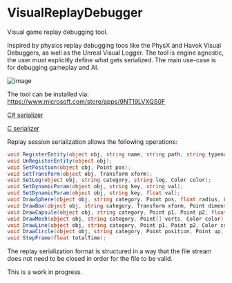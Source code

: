 # VisualReplayDebugger
Visual game replay debugging tool.

Inspired by physics replay debugging toos like the PhysX and Havok Visual Debuggers, as well as the Unreal Visual Logger.
The tool is engine agnostic, the user must explicitly define what gets serialized.
The main use-case is for debugging gameplay and AI.

![image](https://user-images.githubusercontent.com/44268295/137595268-1eddf06a-293e-4743-9abc-3efb9a5ccc33.png)

The tool can be installed via: https://www.microsoft.com/store/apps/9NT19LVXQS0F

[C# serializer](Replay/Serializers/dotnet/ReplayCapture.cs)

[C serializer](Replay/Serializers/c/ReplayCapture.h)

Replay session serialization allows the following operations:

``` C#
void RegisterEntity(object obj, string name, string path, string typename, string categoryname, Transform initialTransofrm, Dictionary<string, string> staticParameters = null);
void UnRegisterEntity(object obj);
void SetPosition(object obj, Point pos);
void SetTransform(object obj, Transform xform);
void SetLog(object obj, string category, string log, Color color);
void SetDynamicParam(object obj, string key, string val);
void SetDynamicParam(object obj, string key, float val);
void DrawSphere(object obj, string category, Point pos, float radius, Color color);
void DrawBox(object obj, string category, Transform xform, Point dimensions, Color color);
void DrawCapsule(object obj, string category, Point p1, Point p2, float radius, Color color);
void DrawMesh(object obj, string category, Point[] verts, Color color);
void DrawLine(object obj, string category, Point p1, Point p2, Color color);
void DrawCircle(object obj, string category, Point position, Point up, float radius, Color color);
void StepFrame(float totalTime);
```

The replay serialization format is structured in a way that the file stream does not need to be closed in order for the file to be valid.

This is a work in progress.
